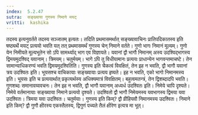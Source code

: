 ```yaml
---
index:  5.2.47
sutra:  सङ्ख्याया गुणस्य निमाने मयट्
vritti:  kashika 
---
```


तदस्य इत्यनुवर्तते तदस्य सञ्जातम् इत्यतः। तदिति प्रथमासमर्थात् सङ्ख्यावाचिनः प्रातिपदिकातस्य इति षष्ठ्यर्थे मयट् प्रत्ययो भवति यत् तत् प्रथमासमर्थं गुणस्य चेन् निमाने वर्तते। गुणो भागः निमानं मूल्यम्। गुणो येन निमीयते मूल्यभूतेन सो ऽपि सामर्थ्याद् भाग एव विज्ञायते। यवानां द्वौ भागौ निमानम् अस्य उदश्विद्भागस्य द्विमयमुदश्विद् यवानाम्। त्रिमयम्। चतुर्मयम्। भागे ऽपि तु विधीयामानः प्रत्ययः प्राधान्येन भागवन्तमाचष्टे। तेन सामान्याधिकरण्यं भवति द्विमयमुदश्वितिति। गुणस्य इति चैकत्वं विवक्षितं, तेन इह न भवति, द्वौ भागौ यवानां त्रय उदश्वितः इति। भूयसश्च वाचिकायाः सङ्ख्यायाः प्रत्यय इष्यते। इह न भवति, एको भागो निमानमस्य इति। भूयसः इति च प्रत्ययार्थात् प्रकृत्यर्थस्य अधिक्यमात्रं विवक्षितम्। बहुत्वमतन्त्रं, तेन द्विशब्दादपि भवति। गुणशब्दः समानावय्ववचनः। तेन इह न भवति, द्वौ भागौ यवानाम् अध्यर्ध उदश्वितः इति। निमेये चापि दृश्यते। निमेये वर्तमानायाः सङ्ख्याया निमाने प्रत्ययो दृश्यते। उदश्वितो द्वौ भागौ निमेयमस्य यवभागस्य द्विमया यवा उदश्वितः। त्रिमया यवा उदश्वितः। चतुर्मयाः। गुणस्य इति किम्? द्वौ व्रीहियवौ निमानमस्य उदश्वितः। निमाने इति किम्? द्वौ गुणौ क्षीरस्य एकस्तैलस्य, द्विगुणं पच्यते तैलं क्षीरेण इत्यत्र मा भूत्।

